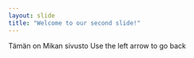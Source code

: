 ```yaml
---
layout: slide
title: "Welcome to our second slide!"
---
```

Tämän on Mikan sivusto
Use the left arrow to go back
